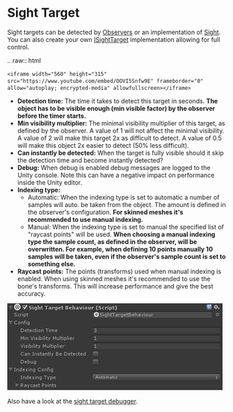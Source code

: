# Sight Target

Sight targets can be detected by [Observers](Observer.md) or an implementation of  [Sight](Sight.md). You can also create your own  [ISightTarget](ISightTarget.md) implementation allowing for full control.

.. raw:: html

	<iframe width="560" height="315" src="https://www.youtube.com/embed/OOVI5Snfw9E" frameborder="0" allow="autoplay; encrypted-media" allowfullscreen></iframe>

-   **Detection time:** The time it takes to detect this target in seconds. **The object has to be visible enough (min visible factor) by the observer before the timer starts.**
-   **Min visibility multiplier:** The minimal visibility multiplier of this target, as defined by the observer. A value of 1 will not affect the minimal visibility. A value of 2 will make this target 2x as difficult to detect. A value of 0.5 will make this object 2x easier to detect (50% less difficult).
-   **Can instantly be detected:** When the target is fully visible should it skip the detection time and become instantly detected?
-   **Debug:** When debug is enabled debug messages are logged to the Unity console. Note this can have a negative impact on performance inside the Unity editor.
-   **Indexing type:**
    -   Automatic: When the indexing type is set to automatic a number of samples will auto. be taken from the object. The amount is defined in the observer's configuration. **For skinned meshes it's recommended to use manual indexing.**
    -   Manual: When the indexing type is set to manual the specified list of "raycast points" will be used.  **When choosing a manual indexing type the sample count, as defined in the observer, will be overwritten. For example, when defining 10 points manually 10 samples will be taken, even if the observer's sample count is set to something else.**
-   **Raycast points:** The points (transforms) used when manual indexing is enabled. When using skinned meshes it's recommended to use the bone's transforms. This will increase performance and give the best accuracy.

![](Assets/SightTargetBehaviour.png)

Also have a look at the  [sight target debugger](../Editors/SightTargetDebugger.md).